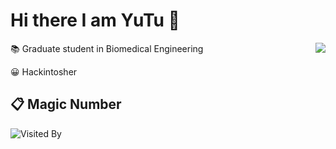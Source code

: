 # Hi there I am YuTu 👋
<a href="https://github.com/yutustd">
  <img align="right" src="https://github-readme-stats.vercel.app/api?username=yutustd&show_icons=true&theme=default" />
</a>

📚 Graduate student in Biomedical Engineering

😀 Hackintosher

## 📋 Magic Number

![Visited By](https://count.getloli.com/get/@yutustd?theme=rule34)

